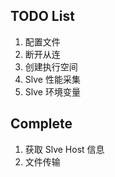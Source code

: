 ## TODO List
1. 配置文件
2. 断开从连
3. 创建执行空间
4. Slve 性能采集
5. Slve 环境变量

## Complete
1. 获取 Slve Host 信息
2. 文件传输 
